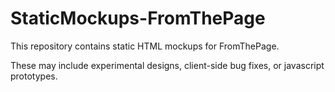 StaticMockups-FromThePage
=========================
This repository contains static HTML mockups for FromThePage.

These may include experimental designs, client-side bug fixes,
or javascript prototypes.

